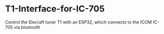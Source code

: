 # T1-Interface-for-IC-705
Control the Elecraft tuner T1 with an ESP32, which connects to the ICOM IC-705 via bluetooth
